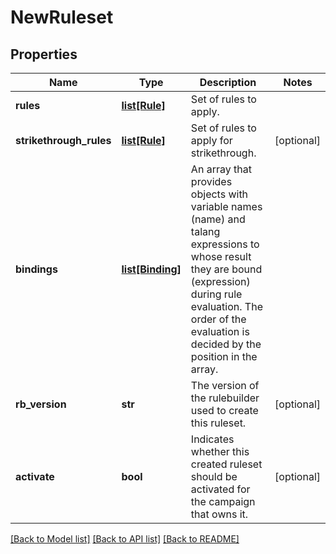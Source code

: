 # NewRuleset

## Properties
Name | Type | Description | Notes
------------ | ------------- | ------------- | -------------
**rules** | [**list[Rule]**](Rule.md) | Set of rules to apply. | 
**strikethrough_rules** | [**list[Rule]**](Rule.md) | Set of rules to apply for strikethrough. | [optional] 
**bindings** | [**list[Binding]**](Binding.md) | An array that provides objects with variable names (name) and talang expressions to whose result they are bound (expression) during rule evaluation. The order of the evaluation is decided by the position in the array. | 
**rb_version** | **str** | The version of the rulebuilder used to create this ruleset. | [optional] 
**activate** | **bool** | Indicates whether this created ruleset should be activated for the campaign that owns it. | [optional] 

[[Back to Model list]](../README.md#documentation-for-models) [[Back to API list]](../README.md#documentation-for-api-endpoints) [[Back to README]](../README.md)


